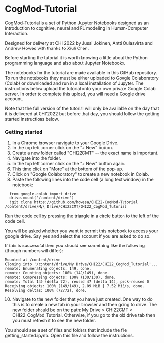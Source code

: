 # CogMod-Tutorial

CogMod-Tutorial is a set of Python Jupyter Notebooks designed as an introduction to cognitive, neural and RL modeling in Human-Computer Interaction. 

Designed for delivery at CHI 2022 by Jussi Jokinen, Antti Oulasvirta and Andrew Howes with thanks to Xiuli Chen.

Before starting the tutorial it is worth knowing a little about the Python programming language and also about Jupyter Notebooks. 

The notebooks for the tutorial are made available in this GitHub repository. To run the notebooks they must be either uploaded to Google Colaboratory (Colab) or downloaded and run in a local installation of Jupyter. The instructions below upload the tutorial onto your own private Google Colab server. In order to complete this upload, you will need a Google drive account. 

Note that the full version of the tutorial will only be available on the day that it is delivered at CHI'2022 but before that day, you should follow the getting started instructions below.

### Getting started

1.  In a Chrome browser navigate to your Google Drive.
2.  In the top left corner click on the "+ New" button.
3.  Create a new folder called "CHI22CMT" -- the exact name is important.
4.  Navigate into the folder.
5.  In the top left corner click on the "+ New" button again.
6.  This time click on "More" at the bottom of the pop-up.
7.  Click on "Google Colaboratory" to create a new notebook in Colab.
9.  Paste the following lines into the code cell (a long text window) in the notebook:

```
  from google.colab import drive
  drive.mount('/content/drive')
  !git clone https://github.com/howesa/CHI22-CogMod-Tutorial /content/drive/My\ Drive/CHI22CMT/CHI22_CogMod_Tutorial
```

Run the code cell by pressing the triangle in a circle button to the left of the code cell.

You will be asked whether you want to permit this notebook to access your google drive. Say, yes and select the account if you are asked to do so.

If this is successful then you should see something like the following (though numbers will differ):

```
Mounted at /content/drive
Cloning into '/content/drive/My Drive/CHI22/CHI22_CogMod_Tutorial'...
remote: Enumerating objects: 149, done.
remote: Counting objects: 100% (149/149), done.
remote: Compressing objects: 100% (130/130), done.
remote: Total 149 (delta 72), reused 47 (delta 14), pack-reused 0
Receiving objects: 100% (149/149), 2.09 MiB | 7.52 MiB/s, done.
Resolving deltas: 100% (72/72), done.
```

10. Navigate to the new folder that you have just created. One way to do this is to create a new tab in your browser and then going to drive. The new folder should be on the path: My Drive > CHI22CMT > CHI22_CogMod_Tutorial. Otherwise, if you go to the old drive tab then you must refresh it to see the new folder.

You should see a set of files and folders that include the file getting_started.ipynb. Open this file and follow the instructions.
